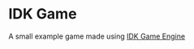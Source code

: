 # IDK Game

A small example game made using [IDK Game Engine](https://github.com/mellic03/IDKGameEngine)



